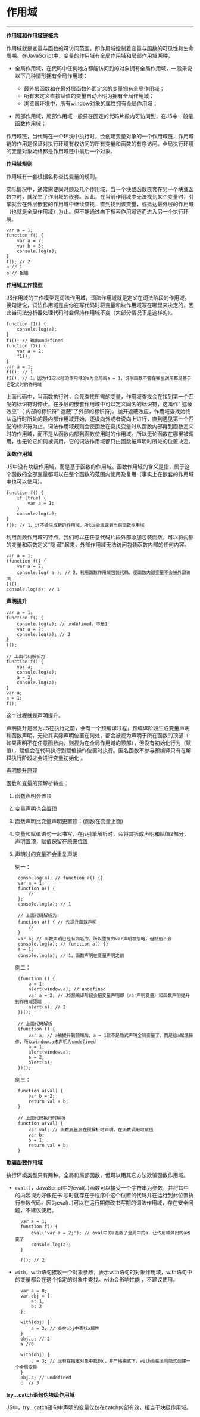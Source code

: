 # 作用域 #


----------

**作用域和作用域链概念**

作用域就是变量与函数的可访问范围，即作用域控制着变量与函数的可见性和生命周期。在JavaScript中，变量的作用域有全局作用域和局部作用域两种。

- 全局作用域，在代码中任何地方都能访问到的对象拥有全局作用域，一般来说以下几种情形拥有全局作用域：

	- 最外层函数和在最外层函数外面定义的变量拥有全局作用域；
	- 所有末定义直接赋值的变量自动声明为拥有全局作用域；
	- 浏览器环境中，所有window对象的属性拥有全局作用域；

- 局部作用域，局部作用域一般只在固定的代码片段内可访问到，在JS中一般是函数作用域；

作用域链，当代码在一个环境中执行时，会创建变量对象的一个作用域链，作用域链的作用是保证对执行环境有权访问的所有变量和函数的有序访问。全局执行环境的变量对象始终都是作用域链中最后一个对象。

**作用域规则**

作用域有一套根据名称查找变量的规则。

实际情况中，通常需要同时顾及几个作用域，当一个块或函数嵌套在另一个块或函数中时，就发生了作用域的嵌套。因此，在当前作用域中无法找到某个变量时，引擎就会在外层嵌套的作用域中继续查找，直到找到该变量，或抵达最外层的作用域（也就是全局作用域）为止。但不能通过向下搜索作用域链而进入另一个执行环境。
	
	var a = 1;
	function f() {
		var a = 2;
		var b = 3;
		console.log(a);
	}
	f(); // 2
	a // 1
	b // 报错

**作用域工作模型**

JS作用域的工作模型是词法作用域，词法作用域就是定义在词法阶段的作用域。 换句话说，词法作用域是由你在写代码时将变量和块作用域写在哪里来决定的，因此当词法分析器处理代码时会保持作用域不变（大部分情况下是这样的）。

	function f1() {
        console.log(a); 
    }
    f1(); // 输出undefined
    function f2() {
        var a = 2;
        f1();
    }
    var a = 1;
	f1(); // 1
    f2(); // 1，因为f1定义时的作用域的a为全局的a = 1，说明函数不管在哪里调用都是基于它定义时的作用域

上面代码中，当函数执行时，会先查找所需的变量，作用域查找会在找到第一个匹配的标识符时停止。在多层的嵌套作用域中可以定义同名的标识符，这叫作“ 遮蔽效应”（ 内部的标识符“ 遮蔽”了外部的标识符）。抛开遮蔽效应，作用域查找始终从运行时所处的最内部作用域开始，逐级向外或者说向上进行，直到遇见第一个匹配的标识符为止。词法作用域规则会使函数在查找变量时从函数内部再到函数定义时的作用域，而不是从函数内部到函数使用时的作用域。所以无论函数在哪里被调用，也无论它如何被调用，它的词法作用域都只由函数被声明时所处的位置决定。

**函数作用域**

JS中没有块级作用域，而是基于函数的作用域。函数作用域的含义是指，属于这个函数的全部变量都可以在整个函数的范围内使用及复用（事实上在嵌套的作用域中也可以使用）。 

	function f() {
		if (true) {
			var a = 1;
		}
		console.log(a);
	}
	f(); // 1，if不会生成新的作用域，所以a会泄露到当前函数作用域

利用函数作用域的特点，我们可以在任意代码片段外部添加包装函数，可以将内部的变量和函数定义“隐
藏”起来，外部作用域无法访问包装函数内部的任何内容。

	var a = 1;
	(function f() {
		var a = 2;
		console.log( a ); // 2，利用函数作用域包装代码，使函数内部变量不会被外部访问
	})();
	console.log(a); // 1

**声明提升**

	var a = 1;
	function f() {
		console.log(a); // undefined，不是1
		var a = 2;
		console.log(a); // 2
	}
	f();

	// 上面代码解析为
	function f() {
		var a;
		console.log(a); 
		a = 2;
		console.log(a);
	}
	var a;
	a = 1;
	f();

这个过程就是声明提升。

声明提升是因为JS在执行之前，会有一个预编译过程，预编译阶段生成变量声明和函数声明，无论其实际声明位置在何处，都会被视为声明于所在函数的顶部（ 如果声明不在任意函数内，则视为在全局作用域的顶部），但没有初始化行为（赋值），赋值会在代码执行到赋值操作位置时执行。匿名函数不参与预编译只有在解释执行阶段才会进行变量初始化 。

[声明提升原理](https://github.com/huanghaibin91/My-JS/blob/master/md/execution-context.md)

		
函数和变量的预解析特点：

1. 函数声明会置顶
2. 变量声明也会置顶
3. 函数声明比变量声明更置顶：(函数在变量上面)
4. 变量和赋值语句一起书写，在js引擎解析时，会将其拆成声明和赋值2部分，声明置顶，赋值保留在原来位置
5. 声明过的变量不会重复声明

	例一：	
	
		conso.log(a); // function a() {}
		var a = 1;
        function a() {
            //
        };
        console.log(a); // 1

        // 上面代码解析为:
        function a() { // 先提升函数声明
            //
        }
        var a; // 函数声明已经有同名的，所以重复的var声明被忽略，但赋值不会
        console.log(a); // function a() {}
        a = 1; 
        console.log(a); // 1，函数声明在变量声明之前

	例二：

		(function () {
	        a = 1;
	        alert(window.a); // undefined
	        var a = 2; // JS预编译阶段会把变量声明即（var声明变量）和函数声明提升到作用域顶端
	        alert(a); // 2
	    })();
	
	    // 上面代码解析
	    (function () {
	        var a; // a被提升到顶端后，a = 1就不是隐式声明全局变量了，而是给a赋值操作，所以window.a未声明为undefined
	        a = 1;
	        alert(window.a);
	        a = 2;
	        alert(a);
	    })();

	例三：
		
		function a(val) {
			var b = 2;
			return val + b;
		}

		// 上面代码执行时解析
		function a(val) {
			var val; // 函数变量会在预解析时声明，在函数调用时赋值
			var b;
			b = 1;
			return val + b;
		}

**欺骗函数作用域**

执行环境类型只有两种，全局和局部函数，但可以用其它方法欺骗函数作用域。

- `eval()`，JavaScript中的eval(..)函数可以接受一个字符串为参数，并将其中的内容视为好像在书
写时就存在于程序中这个位置的代码并在运行到此位置执行参数代码。因为eval(..)可以在运行期修改书写期的词法作用域，存在安全问题，不建议使用。

		var a = 1;
		function f() {
			eval('var a = 2;'); // eval中的a遮蔽了全局中的a，让作用域弹出的a改变了
			console.log(a);
		}
	
		f(); // 2

- `with`，with语句接收一个对象参数，表示with语句的对象作用域，with语句中的变量都会在这个指定的对象中查找。with会影响性能 ，不建议使用。
		
		var a = 0;
		var obj = {
			a: 1,
			b: 2
		};

		with(obj) {
			a = 2; // 会在obj中查找a属性
		}
		obj.a; // 2
		a //0
		
		with(obj) {
			c = 3; // 没有在指定对象中找到c，非严格模式下，with会在全局隐式创建一个全局变量
		}
		obj.c; // undefined
		c  // 3

**try...catch语句伪块级作用域**

JS中，try...catch语句中声明的变量仅仅在catch内部有效，相当于块级作用域。


